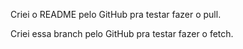 Criei o README pelo GitHub pra testar fazer o pull.

Criei essa branch pelo GitHub pra testar fazer o fetch.
